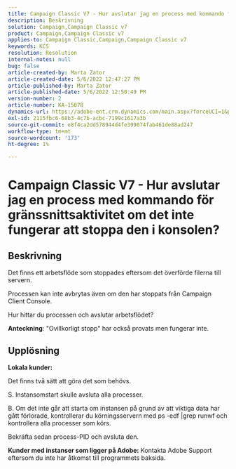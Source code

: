 ```yaml
---
title: Campaign Classic V7 - Hur avslutar jag en process med kommando för gränssnittsaktivitet om det inte fungerar att stoppa den i konsolen?
description: Beskrivning
solution: Campaign,Campaign Classic v7
product: Campaign,Campaign Classic v7
applies-to: Campaign Classic,Campaign,Campaign Classic v7
keywords: KCS
resolution: Resolution
internal-notes: null
bug: false
article-created-by: Marta Zator
article-created-date: 5/6/2022 12:47:27 PM
article-published-by: Marta Zator
article-published-date: 5/6/2022 12:50:49 PM
version-number: 2
article-number: KA-15078
dynamics-url: https://adobe-ent.crm.dynamics.com/main.aspx?forceUCI=1&pagetype=entityrecord&etn=knowledgearticle&id=9f0becab-3acd-ec11-a7b5-6045bd00dbbc
exl-id: 2115fbc6-68b3-4c7b-acbc-7199c1617a3b
source-git-commit: e8f4ca2dd578944d4fe399074fab461de88ad247
workflow-type: tm+mt
source-wordcount: '173'
ht-degree: 1%

---
```


# Campaign Classic V7 - Hur avslutar jag en process med kommando för gränssnittsaktivitet om det inte fungerar att stoppa den i konsolen?

## Beskrivning


Det finns ett arbetsflöde som stoppades eftersom det överförde filerna till servern.

Processen kan inte avbrytas även om den har stoppats från Campaign Client Console.

Hur hittar du processen och avslutar arbetsflödet?

<b>Anteckning</b>: &quot;Ovillkorligt stopp&quot; har också provats men fungerar inte.


## Upplösning


<b>Lokala kunder:</b>

Det finns två sätt att göra det som behövs.

S. Instansomstart skulle avsluta alla processer.

B. Om det inte går att starta om instansen på grund av att viktiga data har gått förlorade, kontrollerar du körningsservern med ps -edf |grep runwf och kontrollera alla processer som körs.

Bekräfta sedan process-PID och avsluta den.

<b>Kunder med instanser som ligger på Adobe:</b> Kontakta Adobe Support eftersom du inte har åtkomst till programmets baksida.
